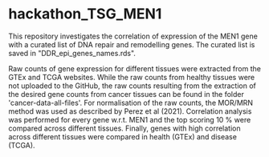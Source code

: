 # hackathon_TSG_MEN1
This repository investigates the correlation of expression of the MEN1 gene with a curated list of DNA repair and remodelling genes. The curated list is saved in "DDR_epi_genes_names.rds".

Raw counts of gene expression for different tissues were extracted from the GTEx and TCGA websites. While the raw counts from healthy tissues were not uploaded to the GitHub, the raw counts resulting from the extraction of the desired gene counts from cancer tissues can be found in the folder 'cancer-data-all-files'. For normalisation of the raw counts, the MOR/MRN method was used as described by Perez et al (2021). Correlation analysis was performed for every gene w.r.t. MEN1 and the top scoring 10 % were compared across different tissues. Finally, genes with high correlation across different tissues were compared in health (GTEx) and disease (TCGA).
